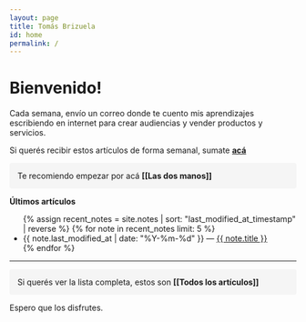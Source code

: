 ```yaml
---
layout: page
title: Tomás Brizuela
id: home
permalink: /
---
```


# Bienvenido! 

Cada semana, envío un correo donde te cuento mis aprendizajes escribiendo en internet para crear audiencias y vender productos y servicios.

Si querés recibir estos artículos de forma semanal, sumate [**acá**](https://tomasbrizuela.crd.co/)

<p style="padding: 1em 1em; background: #F5F5F5; border-radius: 4px;">
  Te recomiendo empezar por acá <span style="font-weight: bold">[[Las dos manos]]</span>
</p>

<strong>Últimos artículos</strong>

<ul>
  {% assign recent_notes = site.notes | sort: "last_modified_at_timestamp" | reverse %}
  {% for note in recent_notes limit: 5 %}
    <li>
      {{ note.last_modified_at | date: "%Y-%m-%d" }} — <a class="internal-link" href="{{ note.url }}">{{ note.title }}</a>
    </li>
  {% endfor %}
</ul>

---

<p style="padding: 1em 1em; background: #F5F5F5; border-radius: 4px;">
  Si querés ver la lista completa, estos son  <span style="font-weight: bold">[[Todos los artículos]]</span>
</p>



Espero que los disfrutes.





<style>
  .wrapper {
    max-width: 46em;
  }
</style>
